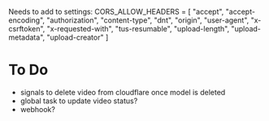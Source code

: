 Needs to add to settings:
CORS_ALLOW_HEADERS = [
    "accept",
    "accept-encoding",
    "authorization",
    "content-type",
    "dnt",
    "origin",
    "user-agent",
    "x-csrftoken",
    "x-requested-with",
    "tus-resumable",
    "upload-length",
    "upload-metadata",
    "upload-creator"
]

# To Do

- signals to delete video from cloudflare once model is deleted
- global task to update video status?
- webhook?


